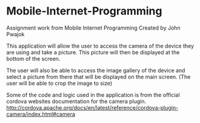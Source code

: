 # Mobile-Internet-Programming
Assignment work from Mobile Internet Programming
Created by John Pwajok

This application will allow the user to access the camera of the device they are using and take a picture. This picture will then be displayed at the bottom of the screen. 

The user will also be able to access the image gallery of the device and select a picture from there that will be displayed on the main screen. (The user will be able to crop the image to size)

Some of the code and logic used in the application is from the official cordova websites documentation for the camera plugin.
http://cordova.apache.org/docs/en/latest/reference/cordova-plugin-camera/index.html#camera
